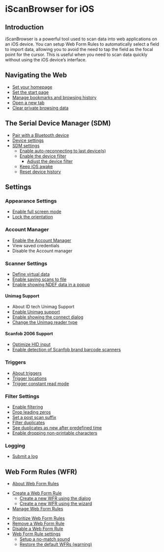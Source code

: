 # iScanBrowser for iOS

## Introduction
iScanBrowser is a powerful tool used to scan data into web applications on an iOS device. You can setup Web Form Rules to automatically select a field to import data, allowing you to avoid the need to tap the field as the focal point for the cursor. This is useful when you need to scan data quickly without using the iOS device’s interface. 

## Navigating the Web
- [Set your homepage](https://github.com/siolarah/docs/blob/master/iScanBrowser/iScanBrowser%20iOS/Navigating%20the%20Web.md#set-the-home-page)
- [Set the start page](https://github.com/siolarah/docs/blob/master/iScanBrowser/iScanBrowser%20iOS/Navigating%20the%20Web.md#set-the-startup-page)
- [Manage bookmarks and browsing history](https://github.com/siolarah/docs/blob/master/iScanBrowser/iScanBrowser%20iOS/Navigating%20the%20Web.md#bookmarks-and-browsing-history)
- [Open a new tab]()
- [Clear private browsing data]()
## The Serial Device Manager (SDM)
- [Pair with a Bluetooth device](https://github.com/siolarah/docs/blob/master/iScanBrowser/iScanBrowser%20iOS/The%20Serial%20Device%20Manager.md#pair-with-a-bluetooth-device)
- [Device settings](https://github.com/siolarah/docs/blob/master/iScanBrowser/iScanBrowser%20iOS/The%20Serial%20Device%20Manager.md#device-settings)
- [SDM settings](https://github.com/siolarah/docs/blob/master/iScanBrowser/iScanBrowser%20iOS/The%20Serial%20Device%20Manager.md#device-manager-settings)
  - [Enable auto-reconnecting to last device(s)](https://github.com/siolarah/docs/blob/master/iScanBrowser/iScanBrowser%20iOS/The%20Serial%20Device%20Manager.md#enable-auto-reconnecting-with-last-devices)
  - [Enable the device filter](https://github.com/siolarah/docs/blob/master/iScanBrowser/iScanBrowser%20iOS/The%20Serial%20Device%20Manager.md#enable-the-device-filter)
    - [Adjust the device filter](https://github.com/siolarah/docs/blob/master/iScanBrowser/iScanBrowser%20iOS/The%20Serial%20Device%20Manager.md#adjust-the-device-filter)
  - [Keep iOS awake](https://github.com/siolarah/docs/blob/master/iScanBrowser/iScanBrowser%20iOS/The%20Serial%20Device%20Manager.md#enable-keep-ios-awake)
  - [Reset device history](https://github.com/siolarah/docs/blob/master/iScanBrowser/iScanBrowser%20iOS/The%20Serial%20Device%20Manager.md#reset-device-history)
## Settings
### Appearance Settings
- [Enable full screen mode](https://github.com/siolarah/docs/blob/master/iScanBrowser/iScanBrowser%20iOS/Appearance%20Settings.md#enable-fullscreen-mode)
- [Lock the orientation](https://github.com/siolarah/docs/blob/master/iScanBrowser/iScanBrowser%20iOS/Appearance%20Settings.md#enable-orientation-lock)
### Account Manager
- [Enable the Account Manager](https://github.com/siolarah/docs/blob/master/iScanBrowser/iScanBrowser%20iOS/Account%20Manager.md)
- View saved credentials
- Disable the Account manager
### Scanner Settings
- [Define virtual data](https://github.com/siolarah/docs/blob/master/iScanBrowser/iScanBrowser%20iOS/Scanner%20Settings.md#define-virtual-data)
- [Enable saving scans to file](https://github.com/siolarah/docs/blob/master/iScanBrowser/iScanBrowser%20iOS/Scanner%20Settings.md#save-scans-to-file)
- [Enable showing NDEF data in a popup](https://github.com/siolarah/docs/blob/master/iScanBrowser/iScanBrowser%20iOS/Scanner%20Settings.md#save-scans-to-file)
#### Unimag Support
- About ID tech Unimag Support
- [Enable Unimag support](https://github.com/siolarah/docs/blob/master/iScanBrowser/iScanBrowser%20iOS/Scanner%20Settings.md#enable-unimag-support)
- [Enable showing the connect dialog](https://github.com/siolarah/docs/blob/master/iScanBrowser/iScanBrowser%20iOS/Scanner%20Settings.md#enable-showing-the-connect-dialog)
- [Change the Unimag reader type](https://github.com/siolarah/docs/blob/master/iScanBrowser/iScanBrowser%20iOS/Scanner%20Settings.md#change-the-unimag-reader-type)
#### Scanfob 2006 Support
- [Optimize HID input](https://github.com/siolarah/docs/blob/master/iScanBrowser/iScanBrowser%20iOS/Scanner%20Settings.md#optimize-hid-input)
- [Enable detection of Scanfob brand barcode scanners](https://github.com/siolarah/docs/blob/master/iScanBrowser/iScanBrowser%20iOS/Scanner%20Settings.md#enable-detecting-scanfob-brand-barcode-scanners)
<!-- - Detect MSR tracks
- Define start and end sentinels
- Remove MSR sentinels
- Set a tracks timeout  -->
### Triggers
- [About triggers](https://github.com/siolarah/docs/blob/master/iScanBrowser/iScanBrowser%20iOS/Triggers.md#about-the-triggers)
- [Trigger locations](https://github.com/siolarah/docs/blob/master/iScanBrowser/iScanBrowser%20iOS/Triggers.md#trigger-locations)
- [Trigger constant read mode](https://github.com/siolarah/docs/blob/master/iScanBrowser/iScanBrowser%20iOS/Triggers.md#trigger-constant-read-mode)
### Filter Settings
- [Enable filtering](https://github.com/siolarah/docs/blob/master/iScanBrowser/iScanBrowser%20iOS/Filter%20Settings.md#enable-filtering)
- [Drop leading zeros](https://github.com/siolarah/docs/blob/master/iScanBrowser/iScanBrowser%20iOS/Filter%20Settings.md#drop-leading-zeros)
- [Set a post scan suffix](https://github.com/siolarah/docs/blob/master/iScanBrowser/iScanBrowser%20iOS/Filter%20Settings.md#append-suffix-to-scan-data)
- [Filter duplicates](https://github.com/siolarah/docs/blob/master/iScanBrowser/iScanBrowser%20iOS/Filter%20Settings.md#filter-duplicate-scans)
- [See duplicates as new after predefined time](https://github.com/siolarah/docs/blob/master/iScanBrowser/iScanBrowser%20iOS/Filter%20Settings.md#enable-duplicate-scans-after-pre-defined-time-interval)
- [Enable dropping non-printable characters](https://github.com/siolarah/docs/blob/master/iScanBrowser/iScanBrowser%20iOS/Filter%20Settings.md#drop-non-printable-characters)
### Logging
- [Submit a log](https://github.com/siolarah/docs/blob/master/iScanBrowser/iScanBrowser%20iOS/Logging.md)
## Web Form Rules (WFR)
- [About Web Form Rules]()
<!--   - Types of Web Form Rules
    - Scan
    - Prompt
    - PDF 417
  - Capabilities of Web Form Rules
    - Scanned value is URL
    - Limit by device type
    - Limit by scan values
    - Setup a scan value delimiter
    - Select target input
      - Focused input
      - Find by ID
      - Find by name
      - JavaScript function
    - Additional options
      - Only if empty
      - Simulate a call Form.Submit()
      - Append data
      - Execute custom JavaScript -->
- [Create a Web Form Rule]()
  - [Create a new WFR using the dialog]()
  - [Create a new WFR using the wizard]()
- [Manage Web Form Rules]()
<!--   - Use your Cloud-In-Hand account with Web Form Rules -->
  - [Prioritize Web Form Rules]()
  - [Remove a Web Form Rule]()
  - [Disable a Web Form Rule]()
- [Web Form Rule settings]()
  - [Setup a no-match sound]()
  - [Restore the default WFRs (warning)]()



